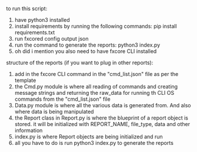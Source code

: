 to run this script:
1. have python3 installed
2. install requirements by running the following commands: pip install requirements.txt
3. run fxcored config output json 
4. run the command to generate the reports: python3 index.py
5. oh did i mention you also need to have fxcore CLI installed

structure of the reports (if you want to plug in other reports):
1. add in the fxcore CLI command in the "cmd_list.json" file as per the template
2. the Cmd.py module is where all reading of commands and creating message strings and returning the raw_data for running th CLI OS commands from the "cmd_list.json" file
3. Data.py module is where all the various data is generated from. And also where data is being manipulated
4. the Report class in Report.py is where the blueprint of a report object is stored. it will be initialized with REPORT_NAME, file_type, data and other information
5. index.py is where Report objects are being initialized and run
6. all you have to do is run python3 index.py to generate the reports